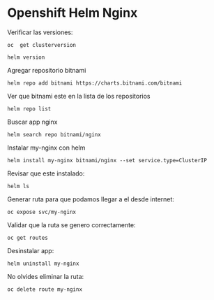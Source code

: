 # Openshift Helm Nginx

Verificar las versiones:

```oc  get clusterversion```

```helm version```

Agregar repositorio bitnami

```helm repo add bitnami https://charts.bitnami.com/bitnami```

Ver que bitnami este en la lista de los repositorios 

```helm repo list```

Buscar app nginx

```helm search repo bitnami/nginx```

Instalar my-nginx con helm

```helm install my-nginx bitnami/nginx --set service.type=ClusterIP```

Revisar que este instalado:

```helm ls```

Generar ruta para que podamos llegar a el desde internet:

```oc expose svc/my-nginx```

Validar que la ruta se genero correctamente:

```oc get routes```

Desinstalar app:

```helm uninstall my-nginx```

No olvides eliminar la ruta:

```oc delete route my-nginx```



